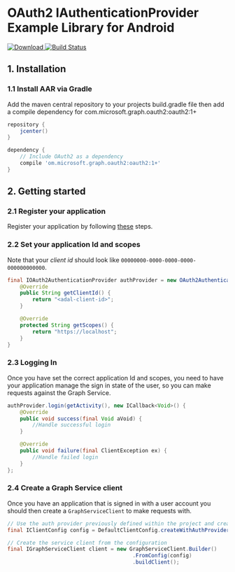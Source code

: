 # OAuth2 IAuthenticationProvider Example Library for Android

[ ![Download](https://api.bintray.com/packages/microsoftgraph/Maven/oauth2/images/download.svg) ](https://bintray.com/microsoftgraph/Maven/oauth2/_latestVersion)
[![Build Status](https://travis-ci.org/microsoftgraph/oauth2.svg?branch=master)](https://travis-ci.org/microsoftgraph/oauth2)

## 1. Installation

### 1.1 Install AAR via Gradle
Add the maven central repository to your projects build.gradle file then add a compile dependency for com.microsoft.graph.oauth2:oauth2:1+

```gradle
repository {
    jcenter()
}

dependency {
    // Include OAuth2 as a dependency
    compile 'om.microsoft.graph.oauth2:oauth2:1+'
}
```

## 2. Getting started

### 2.1 Register your application

Register your application by following [these](http://graph.microsoft.io/en-us/app-registration) steps.

### 2.2 Set your application Id and scopes

Note that your _client id_ should look like `00000000-0000-0000-0000-000000000000`.

```java
final IOAuth2AuthenticationProvider authProvider = new OAuth2AuthenticationProvider() {
    @Override
    public String getClientId() {
        return "<adal-client-id>";
    }

    @Override
    protected String getScopes() {
        return "https://localhost";
    }
}
```

### 2.3 Logging In

Once you have set the correct application Id and scopes, you need to have your application manage the sign in state of the user, so you can make requests against the Graph Service.

```java
authProvider.login(getActivity(), new ICallback<Void>() {
    @Override
    public void success(final Void aVoid) {
        //Handle successful login
    }

    @Override
    public void failure(final ClientException ex) {
        //Handle failed login
    }
};
```

### 2.4 Create a Graph Service client

Once you have an application that is signed in with a user account you should then create a `GraphServiceClient` to make requests with.

```java
// Use the auth provider previously defined within the project and create a configuration instance
final IClientConfig config = DefaultClientConfig.createWithAuthProvider(authProvider);

// Create the service client from the configuration
final IGraphServiceClient client = new GraphServiceClient.Builder()
                                        .FromConfig(config)
                                        .buildClient();
```
